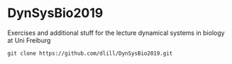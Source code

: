 # DynSysBio2019
Exercises and additional stuff for the lecture dynamical systems in biology at Uni Freiburg

`git clone https://github.com/dlill/DynSysBio2019.git`
